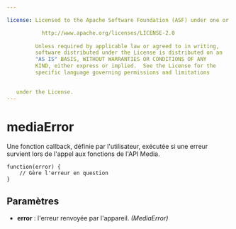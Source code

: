 ```yaml
---

license: Licensed to the Apache Software Foundation (ASF) under one or more contributor license agreements. See the NOTICE file distributed with this work for additional information regarding copyright ownership. The ASF licenses this file to you under the Apache License, Version 2.0 (the "License"); you may not use this file except in compliance with the License. You may obtain a copy of the License at

           http://www.apache.org/licenses/LICENSE-2.0
    
         Unless required by applicable law or agreed to in writing,
         software distributed under the License is distributed on an
         "AS IS" BASIS, WITHOUT WARRANTIES OR CONDITIONS OF ANY
         KIND, either express or implied.  See the License for the
         specific language governing permissions and limitations
    

   under the License.
---
```


# mediaError

Une fonction callback, définie par l'utilisateur, exécutée si une erreur survient lors de l'appel aux fonctions de l'API Media.

    function(error) {
        // Gère l'erreur en question
    }
    

## Paramètres

*   **error** : l'erreur renvoyée par l'appareil. *(MediaError)*